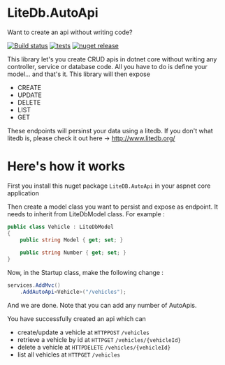 # LiteDb.AutoApi 

Want to create an api without writing code?

[![Build status](https://ci.appveyor.com/api/projects/status/q99s5ef9xko6k8y0?svg=true)](https://ci.appveyor.com/project/bilal-fazlani/litedb-autoapi)
[![tests](ttps://img.shields.io/appveyor/tests/bilal-fazlani/litedb-autoapi.svg)](https://ci.appveyor.com/project/bilal-fazlani/litedb-autoapi/build/tests)
[![nuget release](https://img.shields.io/nuget/vpre/LiteDB.AutoApi.svg)](https://www.nuget.org/packages/LiteDB.AutoApi/)

This library let's you create CRUD apis in dotnet core without writing any controller, service or database code. 
All you have to do is define your model... and that's it. This library will then expose 

- CREATE
- UPDATE
- DELETE
- LIST
- GET

These endpoints will persinst your data using a litedb. If you don't what litedb is, please check it out here -> http://www.litedb.org/

# Here's how it works

First you install this nuget package `LiteDB.AutoApi` in your aspnet core application

Then create a model class you want to persist and expose as endpoint. It needs to inherit from LiteDbModel class. For example :

```c#
public class Vehicle : LiteDbModel
{
    public string Model { get; set; }
    
    public string Number { get; set; }
}
```

Now, in the Startup class, make the following change :

```c#
services.AddMvc()
    .AddAutoApi<Vehicle>("/vehicles");
```

And we are done. Note that you can add any number of AutoApis.

You have successfully created an api which can 

- create/update a vehicle at `HTTPPOST` `/vehicles`
- retrieve a vehicle by id at `HTTPGET` `/vehicles/{vehicleId}`
- delete a vehicle at `HTTPDELETE` `/vehicles/{vehicleId}`
- list all vehicles at `HTTPGET` `/vehicles`

